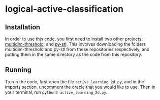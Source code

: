 # logical-active-classification

## Installation
In order to use this code, you first need to install two other projects: [multidim-threshold](https://github.com/mvcisback/multidim-threshold), and [py-stl](https://github.com/mvcisback/py-stl). This involves downloading the folders multidim-threshold and py-stl from these repositories respectively, and putting them in the same directory as the code from this repository.

## Running

To run the code, first open the file `active_learning_2d.py`, and in the imports section, uncomment the oracle that you would like to use. Then in your terminal, run `python3 active_learning_2d.py`.
